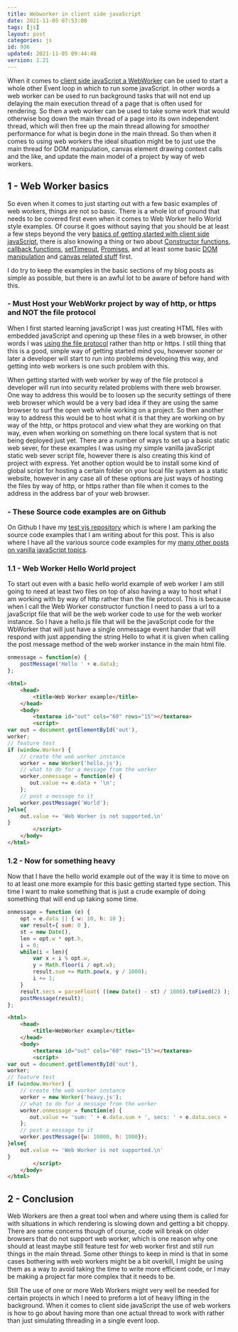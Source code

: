 ```yaml
---
title: Webworker in client side javaScript
date: 2021-11-05 07:53:00
tags: [js]
layout: post
categories: js
id: 936
updated: 2021-11-05 09:44:48
version: 1.21
---
```


When it comes to [client side javaScript a WebWorker](https://developer.mozilla.org/en-US/docs/Web/API/Web_Workers_API/Using_web_workers) can be used to start a whole other Event loop in which to run some javaScript. In other words a web worker can be used to run background tasks that will not end up delaying the main execution thread of a page that is often used for rendering. So then a web worker can be used to take some work that would otherwise bog down the main thread of a page into its own independent thread, which will then free up the main thread allowing for smoother performance for what is begin done in the main thread. So then when it comes to using web workers the ideal situation might be to just use the main thread for DOM manipulation, canvas element drawing context calls and the like, and update the main model of a project by way of web workers.

<!-- more -->


## 1 - Web Worker basics

So even when it comes to just starting out with a few basic examples of web workers, things are not so basic. There is a whole lot of ground that needs to be covered first even when it comes to Web Worker hello World style examples. Of course it goes without saying that you should be at least a few steps beyond the very [basics of getting started with client side javaScript](/2018/11/27/js-getting-started/), there is also knowing a thing or two about [Constructor functions](/2019/02/27/js-javascript-constructor/), [callback functions](/2019/03/25/js-javascript-callback/), [setTimeout](/2018/12/06/js-settimeout/), [Promises](/2021/10/22/js-promise/), and at least some basic [DOM manipulation](/2021/10/29/js-document/) and [canvas related stuff](/2017/05/17/canvas-getting-started/) first.

I do try to keep the examples in the basic sections of my blog posts as simple as possible, but there is an awful lot to be aware of before hand with this.

### - Must Host your WebWorkr project by way of http, or https and NOT the file protocol

When I first started learning javaScript I was just creating HTML files with embedded javaScript and opening up these files in a web browser, in other words I was [using the file protocol](/2020/09/21/js-getting-started-file-protocol/) rather than http or https. I still thing that this is a good, simple way of getting started mind you, however sooner or later a developer will start to run into problems developing this way, and getting into web workers is one such problem with this.

When getting started with web worker by way of the file protocol a developer will run into security related problems with there web browser. One way to address this would be to loosen up the security settings of there web browser which would be a very bad idea if they are using the same browser to surf the open web while working on a project. So then another way to address this would be to host what it is that they are working on by way of the http, or https protocol and view what they are working on that way, even when working on something on there local system that is not being deployed just yet. There are a number of ways to set up a basic static web sever, for these examples I was using my simple vanilla javaScript static web sever script file, however there is also creating this kind of project with express. Yet another option would be to install some kind of global script for hosting a certain folder on your local file system as a static website, however in any case all of these options are just ways of hosting the files by way of http, or https rather than file when it comes to the address in the address bar of your web browser.

### - These Source code examples are on Github

On Github I have my [test vjs repository](https://github.com/dustinpfister/test_vjs/tree/master/for_post/js-webworker) which is where I am parking the source code examples that I am writing about for this post. This is also where I have all the various source code examples for my [many other posts on vanilla javaScript topics](/categories/js/).

### 1.1 - Web Worker Hello World project

To start out even with a basic hello world example of web worker I am still going to need at least two files on top of also having a way to host what I am working with by way of http rather than the file protocol. This is because when I call the Web Worker constructor function I need to pass a url to a javaScript file that will be the web worker code to use for the web worker instance. So I have a hello.js file that will be the javaScript code for the WbWorker that will just have a single onmessage event hander that will respond with just appending the string Hello to what it is given when calling the post message method of the web worker instance in the main html file.

```js
onmessage = function(e) {
    postMessage('Hello ' + e.data);
};
```

```html
<html>
    <head>
        <title>Web Worker example</title>
    </head>
    <body>
        <textarea id="out" cols="60" rows="15"></textarea>
        <script>
var out = document.getElementById('out'),
worker;
// feature test
if (window.Worker) {
    // create the web worker instance
    worker = new Worker('hello.js');
    // what to do for a message from the worker
    worker.onmessage = function(e) {
       out.value += e.data + '\n';
    };
    // post a message to it
    worker.postMessage('World');
}else{
    out.value += 'Web Worker is not supported.\n'
}
        </script>
    </body>
</html>
```

### 1.2 - Now for something heavy

Now that I have the hello world example out of the way it is time to move on to at least one more example for this basic getting started type section. This time I want to make something that is just a crude example of doing something that will end up taking some time.

```js
onmessage = function (e) {
    opt = e.data || { w: 10, h: 10 };
    var result={ sum: 0 },
    st = new Date(),
    len = opt.w * opt.h,
    i = 0;
    while(i < len){
        var x = i % opt.w,
        y = Math.floor(i / opt.w);
        result.sum += Math.pow(x, y / 1000);
        i += 1;
    }
    result.secs = parseFloat( ((new Date() - st) / 1000).toFixed(2) );
    postMessage(result);
};
```

```html
<html>
    <head>
        <title>WebWorker example</title>
    </head>
    <body>
        <textarea id="out" cols="60" rows="15"></textarea>
        <script>
var out = document.getElementById('out'),
worker;
// feature test
if (window.Worker) {
    // create the web worker instance
    worker = new Worker('heavy.js');
    // what to do for a message from the worker
    worker.onmessage = function(e) {
       out.value += 'sum: ' + e.data.sum + ', secs: ' + e.data.secs + '\n';
    };
    // post a message to it
    worker.postMessage({w: 10000, h: 1000});
}else{
    out.value += 'Web Worker is not supported.\n'
}
        </script>
    </body>
</html>
```


## 2 - Conclusion

Web Workers are then a great tool when and where using them is called for with situations in which rendering is slowing down and getting a bit choppy. There are some concerns though of course, code will break on older browsers that do not support web worker, which is one reason why one should at least maybe still feature test for web worker first and still run things in the main thread. Some other things to keep in mind is that in some cases bothering with web workers might be a bit overkill, I might be using them as a way to avoid taking the time to write more efficient code, or I may be making a project far more complex that it needs to be.

Still The use of one or more Web Workers might very well be needed for certain projects in which I need to preform a lot of heavy lifting in the background. When it comes to client side javaScript the use of web workers is how to go about having more than one actual thread to work with rather than just simulating threading in a single event loop.
